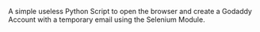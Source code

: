 A simple useless Python Script to open the browser and create a Godaddy Account with a temporary email using the Selenium Module.
